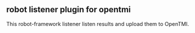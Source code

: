 ## robot listener plugin for opentmi

This robot-framework listener listen results and upload them to OpenTMI.

